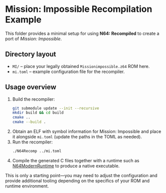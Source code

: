 # Mission: Impossible Recompilation Example

This folder provides a minimal setup for using **N64: Recompiled** to create a port of *Mission: Impossible*.

## Directory layout

- `MI/` – place your legally obtained `Missionimpossible.z64` ROM here.
- `mi.toml` – example configuration file for the recompiler.

## Usage overview

1. Build the recompiler:
   ```sh
   git submodule update --init --recursive
   mkdir build && cd build
   cmake ..
   cmake --build .
   ```
2. Obtain an ELF with symbol information for Mission: Impossible and place it alongside `mi.toml` (update the paths in the TOML as needed).
3. Run the recompiler:
   ```sh
   ./N64Recomp ../mi.toml
   ```
4. Compile the generated C files together with a runtime such as [N64ModernRuntime](https://github.com/N64Recomp/N64ModernRuntime) to produce a native executable.

This is only a starting point—you may need to adjust the configuration and provide additional tooling depending on the specifics of your ROM and runtime environment.
